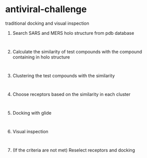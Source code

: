 # antiviral-challenge

traditional docking and visual inspection

1. Search SARS and MERS holo structure from pdb database
```


```
2. Calculate the similarity of test compounds with the compound containing in holo structure
```


```
3. Clustering the test compounds with the similarity
```


```
4. Choose receptors based on the similarity in each cluster
```


```
5. Docking with glide
```


```
6. Visual inspection
```


```
7. (If the criteria are not met) Reselect receptors and docking
```


```
